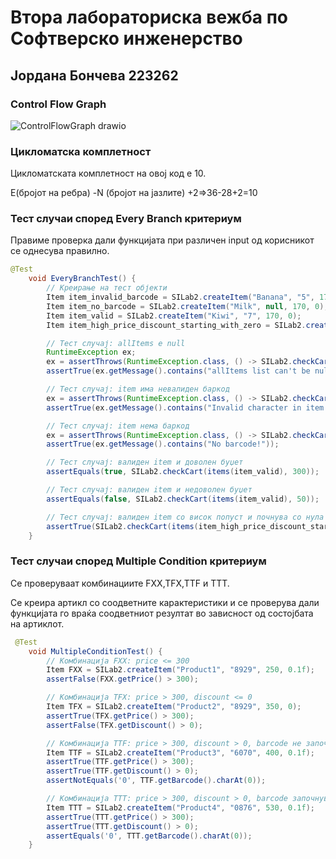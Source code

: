 # Втора лабораториска вежба по Софтверско инженерство
## Јордана Бончева 223262
### Control Flow Graph
![ControlFlowGraph drawio](https://github.com/jbonceva/SI_2024_lab2_223262/assets/166951079/f9895014-8d3d-4009-811f-27f00739610e)


### Цикломатска комплетност

Цикломатската комплетност на овој код е 10.

Е(бројот на ребра) -N (бројот на јазлите) +2=>36-28+2=10

### Тест случаи според Every Branch критериум

Правиме проверка дали функцијата при различен input од корисникот се однесува правилно.
```java
@Test
    void EveryBranchTest() {
        // Креирање на тест објекти
        Item item_invalid_barcode = SILab2.createItem("Banana", "5", 170, 0);
        Item item_no_barcode = SILab2.createItem("Milk", null, 170, 0);
        Item item_valid = SILab2.createItem("Kiwi", "7", 170, 0);
        Item item_high_price_discount_starting_with_zero = SILab2.createItem("Sugar", "900g", 550, 0.1f);

        // Тест случај: allItems е null
        RuntimeException ex;
        ex = assertThrows(RuntimeException.class, () -> SILab2.checkCart(null, 0));
        assertTrue(ex.getMessage().contains("allItems list can't be null!"));

        // Тест случај: item има невалиден баркод
        ex = assertThrows(RuntimeException.class, () -> SILab2.checkCart(items(item_invalid_barcode), 0));
        assertTrue(ex.getMessage().contains("Invalid character in item barcode!"));

        // Тест случај: item нема баркод
        ex = assertThrows(RuntimeException.class, () -> SILab2.checkCart(items(item_no_barcode), 0));
        assertTrue(ex.getMessage().contains("No barcode!"));

        // Тест случај: валиден item и доволен буџет
        assertEquals(true, SILab2.checkCart(items(item_valid), 300));

        // Тест случај: валиден item и недоволен буџет
        assertEquals(false, SILab2.checkCart(items(item_valid), 50));

        // Тест случај: валиден item со висок попуст и почнува со нула баркод
        assertTrue(SILab2.checkCart(items(item_high_price_discount_starting_with_zero), 1000));
    }
 ```
### Тест случаи според Multiple Condition критериум
Се проверуваат комбинациите FXX,TFX,TTF и TTT.

Се креира артикл со соодветните карактеристики и се проверува дали функцијата го враќа соодветниот резултат во зависност од состојбата на артиклот.

```java
 @Test
    void MultipleConditionTest() {
        // Комбинација FXX: price <= 300
        Item FXX = SILab2.createItem("Product1", "8929", 250, 0.1f);
        assertFalse(FXX.getPrice() > 300);

        // Комбинација TFX: price > 300, discount <= 0
        Item TFX = SILab2.createItem("Product2", "8929", 350, 0);
        assertTrue(TFX.getPrice() > 300);
        assertFalse(TFX.getDiscount() > 0);

        // Комбинација TTF: price > 300, discount > 0, barcode не започнува со '0'
        Item TTF = SILab2.createItem("Product3", "6070", 400, 0.1f);
        assertTrue(TTF.getPrice() > 300);
        assertTrue(TTF.getDiscount() > 0);
        assertNotEquals('0', TTF.getBarcode().charAt(0));

        // Комбинација TTT: price > 300, discount > 0, barcode започнува со '0'
        Item TTT = SILab2.createItem("Product4", "0876", 530, 0.1f);
        assertTrue(TTT.getPrice() > 300);
        assertTrue(TTT.getDiscount() > 0);
        assertEquals('0', TTT.getBarcode().charAt(0));
    }
 ```
